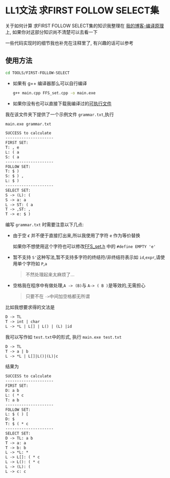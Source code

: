 # LL1文法 求FIRST FOLLOW SELECT集

关于如何计算 求FIRST FOLLOW SELECT集的知识我整理在 [我的博客-编译原理](https://luzhixing12345.github.io/tags/%E7%BC%96%E8%AF%91%E5%8E%9F%E7%90%86/)上, 如果你对这部分知识尚不清楚可以去看一下

一些代码实现时的细节我也补充在注释里了, 有兴趣的话可以参考

## 使用方法

```bash
cd TOOLS/FIRST-FOLLOW-SELECT
```

- 如果有 g++ 编译器那么可以自行编译

  ```bash
  g++ main.cpp FFS_set.cpp -o main.exe
  ```

- 如果你没有也可以直接下载我编译过的[可执行文件](https://github.com/luzhixing12345/LBASC/releases/download/v0.0.1/main.exe)

我在该文件夹下提供了一个示例文件 `grammar.txt`,执行

```bash
main.exe grammar.txt
```

```txt
SUCCESS to calculate
---------------------
FIRST SET:
T: , e
L: ( a
S: ( a
---------------------
FOLLOW SET:
T: $ )
S: $ ) ,
L: $ )
---------------------
SELECT SET:
S -> (L): (
S -> a: a
L -> ST: ( a
T -> ,ST: ,
T -> e: $ )
```

编写 `grammar.txt` 时需要注意以下几点:

- 由于空 $\epsilon$ 并不便于直接打出来,所以我使用了字符 `e` 作为等价替换

  如果你不想使用这个字符也可以修改[FFS_set.h](FFS_set.h) 中的 `#define EMPTY 'e'`

- 暂不支持 `S'`这种写法,暂不支持多字符的终结符/非终结符表示如 `id`,`expr`,请使用单个字符如 `P`,`a`

  > 不然处理起来太麻烦了...
  
- 空格我在程序中有做处理,`A -> (B)`与 `A-> ( B )`是等效的,无需担心

  > 只要不在 `->`中间加空格都无所谓

比如我想要求得的文法是

```txt
D -> TL
T -> int | char
L -> *L | L[] | L() | (L) |id
```

我可以写作如 `test.txt`中的形式, 执行 `main.exe test.txt`

```txt
D -> TL
T -> a | b
L -> *L | L[]|L()|(L)|c
```

结果为

```txt
SUCCESS to calculate
---------------------
FIRST SET:
D: a b
L: ( * c
T: a b
---------------------
FOLLOW SET:
L: $ ( ) [
D: $
T: $ ( * c
---------------------
SELECT SET:
D -> TL: a b
T -> a: a
T -> b: b
L -> *L: *
L -> L[]: ( * c
L -> L(): ( * c
L -> (L): (
L -> c: c
```
